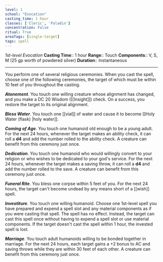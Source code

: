 ```yaml
---
level: 1
school: "Evocation"
casting_time: 1 hour
classes: ['Cleric', 'Paladin']
concentration: False
ritual: True
areaTags: [single-target]
tags: spell
---
```


_1st-level Evocation_
**Casting Time**:: 1 hour
**Range**:: Touch
**Components**:: V, S, M (25 gp worth of powdered silver)
**Duration**:: Instantaneous

---

You perform one of several religious ceremonies. When you cast the spell, choose one of the following ceremonies, the target of which must be within 10 feet of you throughout the casting.


**_Atonement_**. You touch one willing creature whose alignment has changed, and you make a DC 20 Wisdom ([[Insight]]) check. On a success, you restore the target to its original alignment.

**_Bless Water_**. You touch one [[vial]] of water and cause it to become [[Holy Water (flask) \|holy water]].

**_Coming of Age_**. You touch one humanoid old enough to be a young adult. For the next 24 hours, whenever the target makes an ability check, it can roll a **d4** and add the number rolled to the ability check. A creature can benefit from this ceremony just once.

**_Dedication_**. You touch one humanoid who would willingly convert to your religion or who wishes to be dedicated to your god's service. For the next 24 hours, whenever the target makes a saving throw, it can roll a **d4** and add the number rolled to the save. A creature can benefit from this ceremony just once.

**_Funeral Rite_**. You bless one corpse within 5 feet of you. For the next 24 hours, the target can't become undead by any means short of a [[wish]] spell.

**_Investiture_**. You touch one willing humanoid. Choose one 1st-level spell you have prepared and expend a spell slot and any material components as if you were casting that spell. The spell has no effect. Instead, the target can cast this spell once without having to expend a spell slot or use material components. If the target doesn't cast the spell within 1 hour, the invested spell is lost.

**_Marriage_**. You touch adult humanoids willing to be bonded together in marriage. For the next 24 hours, each target gains a +2 bonus to AC and saving throws while they are within 30 feet of each other. A creature can benefit from this ceremony just once.


